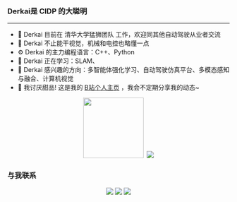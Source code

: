 <!--  <div align="center">
    <img height="150em" src="image.png" />  
</div> -->

### Derkai是 CIDP 的大聪明
---
* 🏢 Derkai 目前在 清华大学猛狮团队 工作，欢迎同其他自动驾驶从业者交流
* 🔧 Derkai 不止能干视觉，机械和电控也略懂一点
* ⚙️ Derkai 的主力编程语言：C++、Python
* 🌱 Derkai 正在学习：SLAM、
* 🔭 Derkai 感兴趣的方向：多智能体强化学习、自动驾驶仿真平台、多模态感知与融合、计算机视觉
* 🤔 我讨厌甜品! 这是我的  [B站个人主页](https://b23.tv/0iJ0wXP) ，我会不定期分享我的动态~


<!-- 信息统计 -->
<!-- <div align="center"> <img src="https://metrics.lecoq.io/Derkai52?template=classic&config.timezone=Asia%2FShanghai"> </div> -->

<!-- 统计卡片&评分表 -->
<div align="center"> <img height="137px" src="https://github-readme-stats.vercel.app/api?username=Derkai52&hide_title=true&hide_border=true&show_icons=trueline_height=21&text_color=000&icon_color=000&bg_color=0,ea6161,ffc64d,fffc4d,52fa5a&theme=graywhite" />
&nbsp;<img src="https://github-readme-stats.vercel.app/api/top-langs/?username=Derkai52&hide_title=true&hide_border=true&layout=compact&langs_count=6&text_color=000&icon_color=fff&bg_color=0,52fa5a,4dfcff,c64dff&theme=graywhite" /> </div>
    
### 与我联系
<div align="center">
    <a href="http://wpa.qq.com/msgrd?v=3&uin=2363104914&site=qq&menu=yes"><img src="https://img.shields.io/badge/QQ-2363104914-blue?style=flat-square&logo=tencentqq" /></a>
    <a href="https://u.wechat.com/MFXphcVkhE1luJxSnWnRUEQ"><img src="https://img.shields.io/badge/WeChat-derkai555-blue?style=flat-square&logo=wechat" /></a>
    <a href="mailto:Tk2363104914@163.com"><img src="https://img.shields.io/badge/Mail-Tk2363104914@163.com -blue?style=flat-square&logo=gmail" /></a>
</div>


